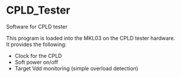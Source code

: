 # CPLD_Tester
Software for CPLD tester

This program is loaded into the MKL03 on the CPLD tester hardware.  
It provides the following:  
* Clock for the CPLD
* Soft power on/off 
* Target Vdd monitoring (simple overload detection)
